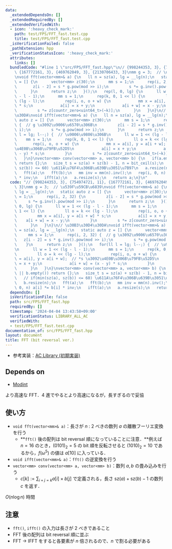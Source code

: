 ```yaml
---
data:
  _extendedDependsOn: []
  _extendedRequiredBy: []
  _extendedVerifiedWith:
  - icon: ':heavy_check_mark:'
    path: test/FPS/FFT_fast.test.cpp
    title: test/FPS/FFT_fast.test.cpp
  _isVerificationFailed: false
  _pathExtension: hpp
  _verificationStatusIcon: ':heavy_check_mark:'
  attributes:
    links: []
  bundledCode: "#line 1 \"src/FPS/FFT_fast.hpp\"\n// {998244353, 3}, {754974721, 11},\
    \ {167772161, 3}, {469762049, 3}, {2130706433, 3}\nmm g = 3;  // \u539F\u59CB\u6839\
    \nvoid fft(vector<mm>& a) {\n   ll n = sz(a), lg = __lg(n);\n   static auto z\
    \ = [] {\n      vector<mm> z(30);\n      mm s = 1;\n      rep(i, 2, 32) {\n  \
    \       z[i - 2] = s * g.pow(mod >> i);\n         s *= g.inv().pow(mod >> i);\n\
    \      }\n      return z;\n   }();\n   rep(l, 0, lg) {\n      ll w = 1 << (lg\
    \ - l - 1);\n      mm s = 1;\n      rep(k, 0, 1 << l) {\n         ll o = k <<\
    \ (lg - l);\n         rep(i, o, o + w) {\n            mm x = a[i], y = a[i + w]\
    \ * s;\n            a[i] = x + y;\n            a[i + w] = x - y;\n         }\n\
    \         s *= z[countr_zero<uint64_t>(~k)];\n      }\n   }\n}\n// \u30B3\u30D4\
    \u30DA\nvoid ifft(vector<mm>& a) {\n   ll n = sz(a), lg = __lg(n);\n   static\
    \ auto z = [] {\n      vector<mm> z(30);\n      mm s = 1;\n      rep(i, 2, 32)\
    \ {  // g \u3092\u9006\u6570\u306B\n         z[i - 2] = s * g.inv().pow(mod >>\
    \ i);\n         s *= g.pow(mod >> i);\n      }\n      return z;\n   }();\n   for(ll\
    \ l = lg; l--;) {  // \u9006\u9806\u306B\n      ll w = 1 << (lg - l - 1);\n  \
    \    mm s = 1;\n      rep(k, 0, 1 << l) {\n         ll o = k << (lg - l);\n  \
    \       rep(i, o, o + w) {\n            mm x = a[i], y = a[i + w];  // *s \u3092\
    \u4E0B\u306B\u79FB\u52D5\n            a[i] = x + y;\n            a[i + w] = (x\
    \ - y) * s;\n         }\n         s *= z[countr_zero<uint64_t>(~k)];\n      }\n\
    \   }\n}\nvector<mm> conv(vector<mm> a, vector<mm> b) {\n   if(a.empty() || b.empty())\
    \ return {};\n   size_t s = sz(a) + sz(b) - 1, n = bit_ceil(s);\n   // if(min(sz(a),\
    \ sz(b)) <= 60) \u611A\u76F4\u306B\u639B\u3051\u7B97\n   a.resize(n);\n   b.resize(n);\n\
    \   fft(a);\n   fft(b);\n   mm inv = mm(n).inv();\n   rep(i, 0, n) a[i] *= b[i]\
    \ * inv;\n   ifft(a);\n   a.resize(s);\n   return a;\n}\n"
  code: "// {998244353, 3}, {754974721, 11}, {167772161, 3}, {469762049, 3}, {2130706433,\
    \ 3}\nmm g = 3;  // \u539F\u59CB\u6839\nvoid fft(vector<mm>& a) {\n   ll n = sz(a),\
    \ lg = __lg(n);\n   static auto z = [] {\n      vector<mm> z(30);\n      mm s\
    \ = 1;\n      rep(i, 2, 32) {\n         z[i - 2] = s * g.pow(mod >> i);\n    \
    \     s *= g.inv().pow(mod >> i);\n      }\n      return z;\n   }();\n   rep(l,\
    \ 0, lg) {\n      ll w = 1 << (lg - l - 1);\n      mm s = 1;\n      rep(k, 0,\
    \ 1 << l) {\n         ll o = k << (lg - l);\n         rep(i, o, o + w) {\n   \
    \         mm x = a[i], y = a[i + w] * s;\n            a[i] = x + y;\n        \
    \    a[i + w] = x - y;\n         }\n         s *= z[countr_zero<uint64_t>(~k)];\n\
    \      }\n   }\n}\n// \u30B3\u30D4\u30DA\nvoid ifft(vector<mm>& a) {\n   ll n\
    \ = sz(a), lg = __lg(n);\n   static auto z = [] {\n      vector<mm> z(30);\n \
    \     mm s = 1;\n      rep(i, 2, 32) {  // g \u3092\u9006\u6570\u306B\n      \
    \   z[i - 2] = s * g.inv().pow(mod >> i);\n         s *= g.pow(mod >> i);\n  \
    \    }\n      return z;\n   }();\n   for(ll l = lg; l--;) {  // \u9006\u9806\u306B\
    \n      ll w = 1 << (lg - l - 1);\n      mm s = 1;\n      rep(k, 0, 1 << l) {\n\
    \         ll o = k << (lg - l);\n         rep(i, o, o + w) {\n            mm x\
    \ = a[i], y = a[i + w];  // *s \u3092\u4E0B\u306B\u79FB\u52D5\n            a[i]\
    \ = x + y;\n            a[i + w] = (x - y) * s;\n         }\n         s *= z[countr_zero<uint64_t>(~k)];\n\
    \      }\n   }\n}\nvector<mm> conv(vector<mm> a, vector<mm> b) {\n   if(a.empty()\
    \ || b.empty()) return {};\n   size_t s = sz(a) + sz(b) - 1, n = bit_ceil(s);\n\
    \   // if(min(sz(a), sz(b)) <= 60) \u611A\u76F4\u306B\u639B\u3051\u7B97\n   a.resize(n);\n\
    \   b.resize(n);\n   fft(a);\n   fft(b);\n   mm inv = mm(n).inv();\n   rep(i,\
    \ 0, n) a[i] *= b[i] * inv;\n   ifft(a);\n   a.resize(s);\n   return a;\n}\n"
  dependsOn: []
  isVerificationFile: false
  path: src/FPS/FFT_fast.hpp
  requiredBy: []
  timestamp: '2024-04-04 13:43:58+09:00'
  verificationStatus: LIBRARY_ALL_AC
  verifiedWith:
  - test/FPS/FFT_fast.test.cpp
documentation_of: src/FPS/FFT_fast.hpp
layout: document
title: FFT (bit reversal ver.)
---
```

- 参考実装：[AC Library (初期実装)](https://github.com/atcoder/ac-library/blob/8250de484ae0ab597391db58040a602e0dc1a419/atcoder/convolution.hpp)

## Depends on

- [Modint](../modint/modint.hpp)

より高速な FFT．4 進でやるとより高速になるが，長すぎるので妥協

## 使い方

- `void fft(vector<mm>& a)`：長さが $n$ : $2$ べきの数列 $a$ の離散フーリエ変換を行う
    - **`fft()` 後の配列は bit reversal 順になっていることに注意．**例えば $n = 16$ のとき，$(0101)_2 = 5$ の bit 順を反転させると $(1010)_2 = 10$ であるから，$f(\omega^5)$ の値は $a[10]$ に入っている．
- `void ifft(vector<mm>& a)`：`fft()` の逆変換を行う
- `vector<mm> conv(vector<mm> a, vector<mm> b)`：数列 $a, b$ の畳み込みを行う
    - $c[k] := \sum_{i + j = k}a[i] \times b[j]$ で定義される，長さ $\text{sz}(a) + \text{sz}(b) - 1$ の数列 $c$ を返す．

$O(n \log n)$ 時間

## 注意

- `fft()`, `ifft()` の入力は長さが 2 べきであること
- FFT 後の配列は bit reversal 順に並ぶ
- FFT → IFFT をすると各要素が $n$ 倍されるので、$n$ で割る必要がある
